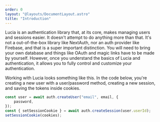 ```yaml
---
order: 0
layout: "@layouts/DocumentLayout.astro"
title: "Introduction"
---
```


Lucia is an authentication library that, at its core, makes managing users and sessions easier. It doesn't attempt to do anything more than that. It's not a out-of-the-box library like NextAuth, nor an auth provider like Firebase, and that is a super important distinction. You will need to bring your own database and things like OAuth and magic links have to be made by yourself. However, once you understand the basics of Lucia and authentication, it allows you to fully control and customize your authentication.

Working with Lucia looks something like this. In the code below, you're creating a new user with a user/password method, creating a new session, and saving the tokens inside cookies.

```ts
const user = await auth.createUser("email", email, {
    password,
});
const { setSessionCookie } = await auth.createSession(user.userId);
setSessionCookie(cookies);
```
